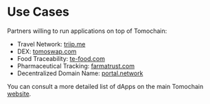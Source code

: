 # Use Cases

Partners willing to run applications on top of Tomochain:

- Travel Network: [triip.me](https://www.triip.me/)
- DEX: [tomoswap.com](https://tomoswap.com/swap/tomo-const)
- Food Traceability: [te-food.com](https://www.te-food.com/)
- Pharmaceutical Tracking: [farmatrust.com](https://www.farmatrust.com/)
- Decentralized Domain Name: [portal.network](https://www.portal.network/)

You can consult a more detailed list of dApps on the main Tomochain [website](https://tomochain.com/dapps/).
